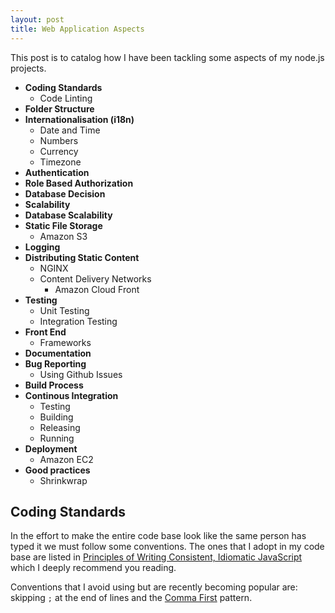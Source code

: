 ```yaml
---
layout: post
title: Web Application Aspects
---
```


This post is to catalog how I have been tackling some aspects of my node.js projects.

- **Coding Standards**
  - Code Linting
- **Folder Structure**
- **Internationalisation (i18n)**
  - Date and Time
  - Numbers
  - Currency
  - Timezone
- **Authentication**
- **Role Based Authorization**
- **Database Decision**
- **Scalability**
- **Database Scalability**
- **Static File Storage**
  - Amazon S3
- **Logging**
- **Distributing Static Content**
  - NGINX
  - Content Delivery Networks
    - Amazon Cloud Front
- **Testing**
  - Unit Testing
  - Integration Testing
- **Front End**
  - Frameworks
- **Documentation**
- **Bug Reporting**
  - Using Github Issues
- **Build Process**
- **Continous Integration**
  - Testing
  - Building
  - Releasing
  - Running
- **Deployment**
  - Amazon EC2
- **Good practices**
  - Shrinkwrap  
    
<div style="margin-top:15px;"></div>

## Coding Standards

In the effort to make the entire code base look like the same person has typed it we must follow some conventions. The ones that I adopt in my code base are listed in [Principles of Writing Consistent, Idiomatic JavaScript](https://github.com/rwaldron/idiomatic.js/) which I deeply recommend you reading.

Conventions that I avoid using but are recently becoming popular are: skipping `;` at the end of lines and the [Comma First](https://gist.github.com/isaacs/357981/) pattern. 
